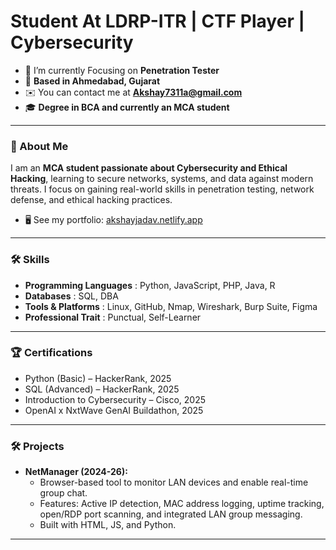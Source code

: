<h1 align="left">Student At LDRP-ITR | CTF Player | Cybersecurity</h1>

- 🌱 I’m currently Focusing on  **Penetration Tester**
- 📍 **Based in Ahmedabad, Gujarat**
- ✉️ You can contact me at **Akshay7311a@gmail.com**
- 🎓 **Degree in BCA and currently an MCA student**

---


### 🚀 About Me

I am an **MCA student passionate about Cybersecurity and Ethical Hacking**, learning to secure networks, systems, and data against modern threats. I focus on gaining real-world skills in penetration testing, network defense, and ethical hacking practices.

- 🖥️ See my portfolio: [akshayjadav.netlify.app](http://akshayjadav.netlify.app/)

---

### 🛠️ Skills

-  **Programming Languages** : Python, JavaScript, PHP, Java, R
-  **Databases** : SQL, DBA
-  **Tools & Platforms** : Linux, GitHub, Nmap, Wireshark, Burp Suite, Figma
-  **Professional Trait** : Punctual, Self-Learner

---

### 🏆 Certifications

- Python (Basic) – HackerRank, 2025
- SQL (Advanced) – HackerRank, 2025
- Introduction to Cybersecurity – Cisco, 2025
- OpenAI x NxtWave GenAI Buildathon, 2025

---

### 🛠️ Projects

- **NetManager (2024-26):**
  - Browser-based tool to monitor LAN devices and enable real-time group chat.
  - Features: Active IP detection, MAC address logging, uptime tracking, open/RDP port scanning, and integrated LAN group messaging.
  - Built with HTML, JS, and Python.
---
